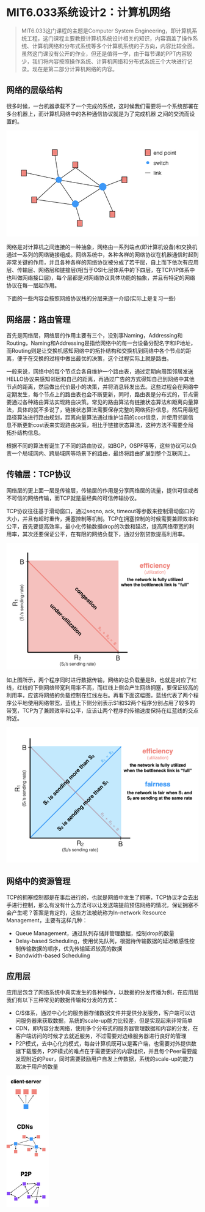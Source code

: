 # MIT6.033系统设计2：计算机网络

>  MIT6.033这门课程的主题是Computer  System Engineering，即计算机系统工程，这门课程主要教授计算机系统设计相关的知识，内容涵盖了操作系统、计算机网络和分布式系统等多个计算机系统的子方向，内容比较全面。虽然这门课没有公开的作业，但还是值得一学，由于每节课的PPT内容较少，我们将内容按照操作系统、计算机网络和分布式系统三个大块进行记录。现在是第二部分计算机网络的内容。

## 网络的层级结构

很多时候，一台机器承载不了一个完成的系统，这时候我们需要将一个系统部署在多台机器上，而计算机网络中的各种通信协议就是为了完成机器 之间的交流而设置的。

![image-20220514101058436](static/image-20220514101058436.png)

网络是对计算机之间连接的一种抽象，网络由一系列端点(即计算机设备)和交换机通过一系列的网络链接组成。网络系统中，各种各样的网络协议在机器通信时起到非常关键的作用，并且各种各样的网络协议被分成了若干层，自上而下依次有应用层、传输层、网络层和链接层(相当于OSI七层体系中的下四层，在TCP/IP体系中也叫做网络接口层)，每个层都是对网络协议具体功能的抽象，并且有特定的网络协议在每一层起作用。

下面的一些内容会按照网络协议栈的分层来逐一介绍(实际上是复习一些)

## 网络层：路由管理

首先是网络层，网络层的作用主要有三个，没别事Naming，Addressing和Routing，Naming和Addressing是指给网络中的每一台设备分配名字和IP地址，而Routing则是让交换机感知网络中的拓扑结构和交换机到网络中各个节点的距离，便于在交换的过程中做出最优的决策，这个过程实际上就是路由。

一般来说，网络中的每个节点会各自维护一个路由表，通过定期向周围邻居发送HELLO协议来感知邻居和自己的距离，再通过广告的方式得知自己到网络中其他节点的距离，然后做出代价最小的决策，并将消息转发出去。这些过程会在网络中定期发生，每个节点上的路由表也会不断更新，同时，路由表是分布式的，节点需要通过各种路由算法实现路由决策。常见的路由算法有链接状态算法和距离向量算法，具体的就不多说了，链接状态算法需要保存完整的网络拓扑信息，然后用最短路径算法进行路由规划，距离向量算法通过维护当前的cost信息，并使用邻居信息不断更新cost表来实现路由决策，相比于链接状态算法，这种方法不需要全局拓扑结构信息。

根据不同的算法有诞生了不同的路由协议，如BGP，OSPF等等，这些协议可以负责一个局域网内、跨局域网等场景下的路由，最终将路由扩展到整个互联网上。

## 传输层：TCP协议

网络层的更上面一层是传输层，传输层的作用是分享网络层的流量，提供可信或者不可信的网络传输，而TCP就是最经典的可信传输协议。

TCP协议往往基于滑动窗口，通过seqno, ack, timeout等参数来控制滑动窗口的大小，并且有超时重传，拥塞控制等机制。TCP在拥塞控制的时候需要兼顾效率和公平，首先要提高效率，最小化传输数据drop的次数和延迟，提高网络带宽的利用率，其次还要保证公平，在有限的网络负载下，通过分割贷款提高利用率。

![image-20220515150351433](static/image-20220515150351433.png)

如上图所示，两个程序同时进行数据传输，网络的总负载量是B，也就是对应了红线，红线的下侧网络带宽利用率不高，而红线上侧会产生网络拥塞，要保证较高的利用率，应该将网络的负载控制在红线左右。再看下面这幅图，蓝线代表了两个程序公平地使用网络带宽，蓝线上下侧分别表示S1和S2两个程序分别占用了较多的带宽，TCP为了兼顾效率和公平，应该让两个程序的传输速度保持在红蓝线的交点附近。

![image-20220515150835164](static/image-20220515150835164.png)



## 网络中的资源管理

TCP的拥塞控制都是在事后进行的，也就是网络中发生了拥塞，TCP协议才会去出手进行控制，那么有没有什么方法可以让发送端提前预估网络的情况，保证拥塞不会产生呢？答案是肯定的，这些方法被统称为In-network Resource Management，主要有这样几种：

- Queue Management，通过队列存储并管理数据，控制drop的数量
- Delay-based Scheduling，使用优先队列，根据待传输数据的延迟敏感性控制传输数据的顺序，优先传输延迟较高的数据
- Bandwidth-based Scheduling



## 应用层

应用层包含了网络系统中真实发生的各种操作，以数据的分发传播为例，在应用层我们有以下三种常见的数据传输和分发的方式：

- C/S体系，通过中心化的服务器存储数据文件并提供分发服务，客户端可以访问服务器来获取数据，系统的scale-up能力比较差，但是实现起来非常简单
- CDN，即内容分发网络，使用多个分布式的服务器管理数据和内容的分发，在客户端访问的时候才去就近服务，不过需要对边缘服务器进行良好的管理
- P2P模式，去中心化的模式，每台计算机既可以是客户端，也需要对外提供数据下载服务，P2P模式的难点在于需要更好的内容组织，并且每个Peer需要能发现附近的Peer，同时需要鼓励用户自发上传数据，系统的scale-up的能力取决于用户的数量

<img src="static/image-20220513174526245.png" alt="image-20220513174526245" style="zoom:50%;" />